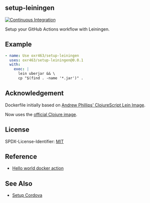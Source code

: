 ## setup-leiningen

[![Continuous Integration](https://github.com/oxr463/setup-leiningen/workflows/Continuous%20Integration/badge.svg)](https://github.com/oxr463/setup-leiningen/actions)

Setup your GitHub Actions workflow with Leiningen.

## Example

```yaml
- name: Use oxr463/setup-leiningen
  uses: oxr463/setup-leiningen@0.0.1
  with:
    exec: |
      lein uberjar && \
      cp "$(find . -name '*.jar')" .
```

## Acknowledgement

Dockerfile initially based on [Andrew Phillips' ClojureScript Lein Image](https://github.com/theasp/docker-clojurescript-nodejs/blob/master/Dockerfile-lein).

Now uses the [official Clojure image](https://hub.docker.com/_/clojure).

## License

SPDX-License-Identifier: [MIT](LICENSE)

## Reference

- [Hello world docker action](https://github.com/actions/hello-world-docker-action)

## See Also

- [Setup Cordova](https://github.com/oxr463/setup-cordova)
